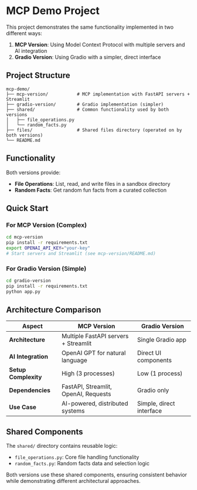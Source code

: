 # MCP Demo Project

This project demonstrates the same functionality implemented in two different ways:
1. **MCP Version**: Using Model Context Protocol with multiple servers and AI integration
2. **Gradio Version**: Using Gradio with a simpler, direct interface

## Project Structure

```
mcp-demo/
├── mcp-version/           # MCP implementation with FastAPI servers + Streamlit
├── gradio-version/        # Gradio implementation (simpler)
├── shared/                # Common functionality used by both versions
│   ├── file_operations.py
│   └── random_facts.py
├── files/                 # Shared files directory (operated on by both versions)
└── README.md
```

## Functionality

Both versions provide:
- **File Operations**: List, read, and write files in a sandbox directory
- **Random Facts**: Get random fun facts from a curated collection

## Quick Start

### For MCP Version (Complex)
```bash
cd mcp-version
pip install -r requirements.txt
export OPENAI_API_KEY="your-key"
# Start servers and Streamlit (see mcp-version/README.md)
```

### For Gradio Version (Simple)
```bash
cd gradio-version
pip install -r requirements.txt
python app.py
```

## Architecture Comparison

| Aspect | MCP Version | Gradio Version |
|--------|-------------|----------------|
| **Architecture** | Multiple FastAPI servers + Streamlit | Single Gradio app |
| **AI Integration** | OpenAI GPT for natural language | Direct UI components |
| **Setup Complexity** | High (3 processes) | Low (1 process) |
| **Dependencies** | FastAPI, Streamlit, OpenAI, Requests | Gradio only |
| **Use Case** | AI-powered, distributed systems | Simple, direct interface |

## Shared Components

The `shared/` directory contains reusable logic:
- `file_operations.py`: Core file handling functionality
- `random_facts.py`: Random facts data and selection logic

Both versions use these shared components, ensuring consistent behavior while demonstrating different architectural approaches.
